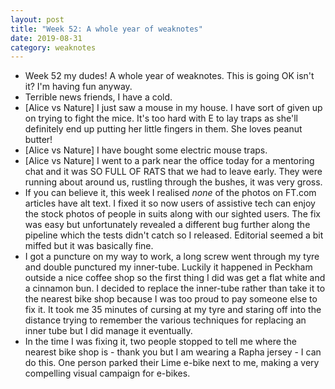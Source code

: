 ```yaml
---
layout: post
title: "Week 52: A whole year of weaknotes"
date: 2019-08-31
category: weaknotes
---
```


* Week 52 my dudes! A whole year of weaknotes. This is going OK isn't it? I'm having fun anyway.
* Terrible news friends, I have a cold.
* [Alice vs Nature] I just saw a mouse in my house. I have sort of given up on trying to fight the mice. It's too hard with E to lay traps as she'll definitely end up putting her little fingers in them. She loves peanut butter!
* [Alice vs Nature] I have bought some electric mouse traps.
* [Alice vs Nature] I went to a park near the office today for a mentoring chat and it was SO FULL OF RATS that we had to leave early. They were running about around us, rustling through the bushes, it was very gross.
* If you can believe it, this week I realised _none_ of the photos on FT.com articles have alt text. I fixed it so now users of assistive tech can enjoy the stock photos of people in suits along with our sighted users. The fix was easy but unfortunately revealed a different bug further along the pipeline which the tests didn't catch so I released. Editorial seemed a bit miffed but it was basically fine.
* I got a puncture on my way to work, a long screw went through my tyre and double punctured my inner-tube. Luckily it happened in Peckham outside a nice coffee shop so the first thing I did was get a flat white and a cinnamon bun. I decided to replace the inner-tube rather than take it to the nearest bike shop because I was too proud to pay someone else to fix it. It took me 35 minutes of cursing at my tyre and staring off into the distance trying to remember the various techniques for replacing an inner tube but I did manage it eventually.
* In the time I was fixing it, two people stopped to tell me where the nearest bike shop is - thank you but I am wearing a Rapha jersey - I can do this. One person parked their Lime e-bike next to me, making a very compelling visual campaign for e-bikes.
